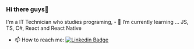 ### Hi there guys👋


I'm a IT Technician who studies programing, - 🌱 I’m currently learning ... JS, TS, C#, React and React Native




- 📫 How to reach me: [![Linkedin Badge](https://img.shields.io/badge/-LinkedIn-blue?style=flat-square&logo=Linkedin&logoColor=white&link=https://www.linkedin.com/in/j%C3%B4natas-s-a14ba6b7/- )](https://www.linkedin.com/in/j%C3%B4natas-s-a14ba6b7/)
<!--
**jonatasx/jonatasx** is a ✨ _special_ ✨ repository because its `README.md` (this file) appears on your GitHub profile.

Here are some ideas to get you started:

- 🔭 I’m currently working on ...
- 🌱 I’m currently learning ...
- 👯 I’m looking to collaborate on ...
- 🤔 I’m looking for help with ...
- 💬 Ask me about ...
- 📫 How to reach me: ...
- 😄 Pronouns: ...
- ⚡ Fun fact: ...
-->
